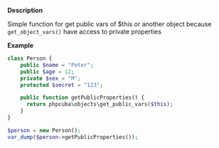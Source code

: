 **Description**

Simple function for get public vars of $this or another 
object because `get_object_vars()` have access to private properties

**Example**

```php
class Person {
	public $name = "Peter";
	public $age = 12;
	private $sex = "M";
	protected $secret = "123";

	public function getPublicProperties() {
	  return phpcuba\objects\get_public_vars($this);
	}
}

$person = new Person();
var_dump($person->getPublicProperties());
```